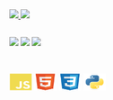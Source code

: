 
##

<div align="left">
  <a href="https://github.com/Jaunzera01">
  <img height="150em" src="https://github-readme-stats.vercel.app/api?username=Jaunzera01&show_icons=true&theme=github_dark&include_all_commits=true&count_private=true"/>
  <img height="150em" src="https://github-readme-stats.vercel.app/api/top-langs/?username=Jaunzera01&layout=compact&langs_count=7&theme=github_dark"/>
</div>
  
   ##
  
<div> 
  <a href="https://instagram.com/macena.jp" target="_blank"><img src="https://img.shields.io/badge/-Instagram-%23E4405F?style=for-the-badge&logo=instagram&logoColor=white" target="_blank"></a>
 <a href="https://discord.gg/HMwhSbprEq" target="_blank"><img src="https://img.shields.io/badge/Discord-7289DA?style=for-the-badge&logo=discord&logoColor=white" target="_blank"></a> 
  <a href ="mailto:joaomacenactba@gmail.com"><img src="https://img.shields.io/badge/-Gmail-%23333?style=for-the-badge&logo=gmail&logoColor=white" target="_blank"></a> 

   ##
         
  <div style="display: inline_block"><br>
  <img align="center" alt="João-Js" height="30" width="40" src="https://raw.githubusercontent.com/devicons/devicon/master/icons/javascript/javascript-plain.svg">           <img align="center" alt="João-HTML" height="30" width="40" src="https://raw.githubusercontent.com/devicons/devicon/master/icons/html5/html5-original.svg">
  <img align="center" alt="João-CSS" height="30" width="40" src="https://raw.githubusercontent.com/devicons/devicon/master/icons/css3/css3-original.svg">
  <img align="center" alt="João-Python" height="30" width="40" src="https://raw.githubusercontent.com/devicons/devicon/master/icons/python/python-original.svg">
</div>
